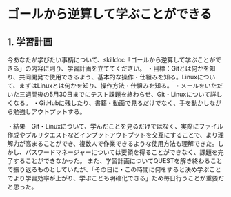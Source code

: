 # ゴールから逆算して学ぶことができる

## 1. 学習計画

今あなたが学びたい事柄について、skilldoc「ゴールから逆算して学ぶことができる」の内容に則り、学習計画を立ててください。
・目標：Gitとは何かを知り、共同開発で使用できるよう、基本的な操作・仕組みを知る。Linuxについて、まずはLinuxとは何かを知り、操作方法・仕組みを知る。
・メールをいただいた三週間後の5月30日までにテスト課題を終わらせ、Git・Linuxについて詳しくなる。
・GitHubに残したり、書籍・動画で見るだけでなく、手を動かしながら勉強しアウトプットする。

・結果　Git・Linuxについて、学んだことを見るだけではなく、実際にファイル作成やプルリクエストなどインプットアウトプットを交互にすることで、より理解力が高まることができ、複数人で作業できるような使用方法も理解できた。しかし、パスワードマネージャーについては要領を得ることができなく、課題を完了することができなかった。
また、学習計画についてQUESTを解き終わることで振り返るものとしていたが、「その日に・この時間に何をすると決め学ぶことでより学習効率が上がり、学ぶことも明確化できる」ため毎日行うことが重要だと思った。
